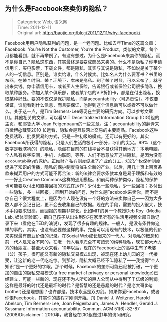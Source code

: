 为什么是Facebook来卖你的隐私？
---
    
> Categories: Web, 语义网  
> Time: 2011-12-11  
> Original url: <http://baojie.org/blog/2011/12/11/why-facebook/>
    
Facebook用用户隐私获利的问题，是一个老问题。比如去年Time的这篇文章：Facebook: You’re Not the Customer, You’re the Product。类似的文章，每个月都能看到，就不再举例了。有没有想过，为什么是Facebook来卖你的隐私，而不是你自己？隐私这东西，其实最终是要变成商品来卖的。什么不是隐私？你申请信用卡，买电影票，下载文件，都是隐私。其实与其说是隐私，不如说是关于某个人的一切信息。区别是，谁卖给谁，什么时候卖。比如名人为什么要写书？书里的东西，在某个时间、某个环境下，本来是隐私。到了某个时候，可以公布了，就写出来卖钱。你申请信用卡，或者买人生保险，告诉银行或者保险公司很多隐私，换取某种服务。你加入某个俱乐部，或者某个店的VIP折扣卡，都是在付出隐私，换取某种好处。要的不仅仅是保护隐私，而是accountability（可追责性）。不仅要保证，谁能看到什么信息，而且要保证，他得到这个信息后可以或者不可以做什么。关于这一点，是Tim Berners-Lee等现在主要的研究方向。可以参考文章[1]。其他相关的文章，可以看MIT Decentralized Information Group (DIG)组的主页，和耶鲁大学 Joan Feigenbaum的一些文章。注：accountability的翻译来自微博@藏獒2010     长远看，隐私会是互联网上交易的主要商品。Facebook这种免费诱取、批发贸易的方式，只是一种初级的模式。还可以有更好的。其实Facebook所获得的隐私，只是人们生活的极小一部分，冰山的尖尖。99%（这个数字是我瞎猜的）的隐私，隐藏在目前的在线平台不易获得其他地方：本地电脑，个人私有数字空间，手机，内联网，等等。人们不愿意放开这些隐私，是因为没有accountability的保护。正如财产私有制度促进了产业的分工，知识产权保护制度促进了知识的传播，隐私的保护制度将催生全新的产业。以后，用几十页上百页条款来糊弄用户的方式可能不再合法：新的法律会要求条款本身是易于理解和有效的——好比Creative Commons这样的通用模板。和前两种保护类似，隐私的保护也可能要以付出和直接回报的方式在运作：少付出一些隐私，少一些回报；多付出一些隐私，多一些回报。；回到开始的问题，为什么是Facebook来卖你，而不是你自己？很大程度上，是因为个人现在没有一个好的方法来卖你自己——因为大多数人都不会记日记，更不会去收集自己的数据。现在的手段，需要的投入很大，技术手段要求很高，而回报的周期非常长。比如MIT的另一个教授Deb Roy（Media Lab, 媒体实验室），把自己孩子从出生到5岁在家里所有的生活用视频全部自动记录下来（看他在TED的演说），发现了很多有趣的规律。一般人，是没有条件做这样的事的。其实，也没有必要做这样的事，完全可以用现有的技术，以极低的代价来实现最有商业价值的记录。在Social Web成长起来的一代人，对隐私的概念和前一代人是完全不同的。在老一代人看来完全不可接受的纯粹隐私，现在都大大方方的给朋友，甚至大众来看。10年以后，现在的Facebook上的高中生有了老婆（公）孩子，很可能又有新的隐私交易模式出现，被现在还上幼儿园的这一代接受，让这新的老一代吃吃惊。到那时，隐私大概已经不叫隐私了——我觉得“个人知识”是一个更好的字眼。那个时候，Facebook的垄断可能已经被打破，一个更加的自由的隐私交易模式(a free market of privacy or personal knowledge)已经建立，可能一些新的、现在还不为人所知的巨人公司从中得到了千亿级的利润。这样是最好的时代还是最坏的时代？是智慧的还是愚蠢的时代？是老大哥(big brother)还是理想国？也许都是。技术永远是双刃剑。如果你爱Facebook，或者你恨Facebook，其实你的旅程才刚刚开始。[1] Daniel J. Weitzner, Harold Abelson, Tim Berners-Lee, Joan Feigenbaum, James A. Hendler, Gerald J. Sussman: Information accountability. Commun. ACM 51(6): 82-87 (2008)Disclaimer：2010年，我曾经在DIG组做过1年的访问研究。     
    
